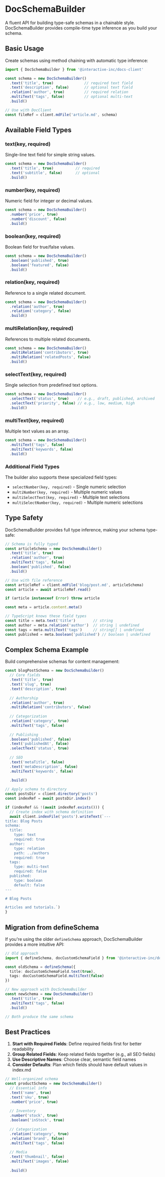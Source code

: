 # DocSchemaBuilder

A fluent API for building type-safe schemas in a chainable style. DocSchemaBuilder provides compile-time type inference as you build your schema.

## Basic Usage

Create schemas using method chaining with automatic type inference:

```typescript
import { DocSchemaBuilder } from '@interactive-inc/docs-client'

const schema = new DocSchemaBuilder()
  .text('title', true)              // required text field
  .text('description', false)       // optional text field
  .relation('author', true)         // required relation
  .multiText('tags', false)         // optional multi-text
  .build()

// Use with DocClient
const fileRef = client.mdFile('article.md', schema)
```

## Available Field Types

### text(key, required)

Single-line text field for simple string values.

```typescript
const schema = new DocSchemaBuilder()
  .text('title', true)          // required
  .text('subtitle', false)      // optional
  .build()
```

### number(key, required)

Numeric field for integer or decimal values.

```typescript
const schema = new DocSchemaBuilder()
  .number('price', true)
  .number('discount', false)
  .build()
```

### boolean(key, required)

Boolean field for true/false values.

```typescript
const schema = new DocSchemaBuilder()
  .boolean('published', true)
  .boolean('featured', false)
  .build()
```

### relation(key, required)

Reference to a single related document.

```typescript
const schema = new DocSchemaBuilder()
  .relation('author', true)
  .relation('category', false)
  .build()
```

### multiRelation(key, required)

References to multiple related documents.

```typescript
const schema = new DocSchemaBuilder()
  .multiRelation('contributors', true)
  .multiRelation('relatedPosts', false)
  .build()
```

### selectText(key, required)

Single selection from predefined text options.

```typescript
const schema = new DocSchemaBuilder()
  .selectText('status', true)    // e.g., draft, published, archived
  .selectText('priority', false) // e.g., low, medium, high
  .build()
```

### multiText(key, required)

Multiple text values as an array.

```typescript
const schema = new DocSchemaBuilder()
  .multiText('tags', false)
  .multiText('keywords', false)
  .build()
```

### Additional Field Types

The builder also supports these specialized field types:

- `selectNumber(key, required)` - Single numeric selection
- `multiNumber(key, required)` - Multiple numeric values
- `multiSelectText(key, required)` - Multiple text selections
- `multiSelectNumber(key, required)` - Multiple numeric selections

## Type Safety

DocSchemaBuilder provides full type inference, making your schema type-safe:

```typescript
// Schema is fully typed
const articleSchema = new DocSchemaBuilder()
  .text('title', true)
  .relation('author', true)
  .multiText('tags', false)
  .boolean('published', false)
  .build()

// Use with file reference
const articleRef = client.mdFile('blog/post.md', articleSchema)
const article = await articleRef.read()

if (article instanceof Error) throw article

const meta = article.content.meta()

// TypeScript knows these field types
const title = meta.text('title')        // string
const author = meta.relation('author')  // string | undefined
const tags = meta.multiText('tags')     // string[] | undefined
const published = meta.boolean('published') // boolean | undefined
```

## Complex Schema Example

Build comprehensive schemas for content management:

```typescript
const blogPostSchema = new DocSchemaBuilder()
  // Core fields
  .text('title', true)
  .text('slug', true)
  .text('description', true)
  
  // Authorship
  .relation('author', true)
  .multiRelation('contributors', false)
  
  // Categorization
  .relation('category', true)
  .multiText('tags', false)
  
  // Publishing
  .boolean('published', false)
  .text('publishedAt', false)
  .selectText('status', true)
  
  // SEO
  .text('metaTitle', false)
  .text('metaDescription', false)
  .multiText('keywords', false)
  
  .build()

// Apply schema to directory
const postsDir = client.directory('posts')
const indexRef = await postsDir.index()

if (indexRef && !(await indexRef.exists())) {
  // Create index with schema definition
  await client.indexFile('posts').writeText(`---
title: Blog Posts
schema:
  title:
    type: text
    required: true
  author:
    type: relation
    path: ../authors
    required: true
  tags:
    type: multi-text
    required: false
  published:
    type: boolean
    default: false
---

# Blog Posts

Articles and tutorials.`)
}
```

## Migration from defineSchema

If you're using the older `defineSchema` approach, DocSchemaBuilder provides a more intuitive API:

```typescript
// Old approach
import { defineSchema, docCustomSchemaField } from '@interactive-inc/docs-client'

const oldSchema = defineSchema({
  title: docCustomSchemaField.text(true),
  tags: docCustomSchemaField.multiText(false)
})

// New approach with DocSchemaBuilder
const newSchema = new DocSchemaBuilder()
  .text('title', true)
  .multiText('tags', false)
  .build()

// Both produce the same schema
```

## Best Practices

1. **Start with Required Fields**: Define required fields first for better readability
2. **Group Related Fields**: Keep related fields together (e.g., all SEO fields)
3. **Use Descriptive Names**: Choose clear, semantic field names
4. **Consider Defaults**: Plan which fields should have default values in index.md

```typescript
// Well-organized schema
const productSchema = new DocSchemaBuilder()
  // Essential info
  .text('name', true)
  .text('sku', true)
  .number('price', true)
  
  // Inventory
  .number('stock', true)
  .boolean('inStock', true)
  
  // Categorization
  .relation('category', true)
  .relation('brand', false)
  .multiText('tags', false)
  
  // Media
  .text('thumbnail', false)
  .multiText('images', false)
  
  .build()
```